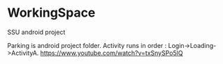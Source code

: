 # WorkingSpace
SSU android project

Parking is android project folder.
Activity runs in order : Login->Loading->ActivityA.
https://www.youtube.com/watch?v=txSnySPo5lQ
